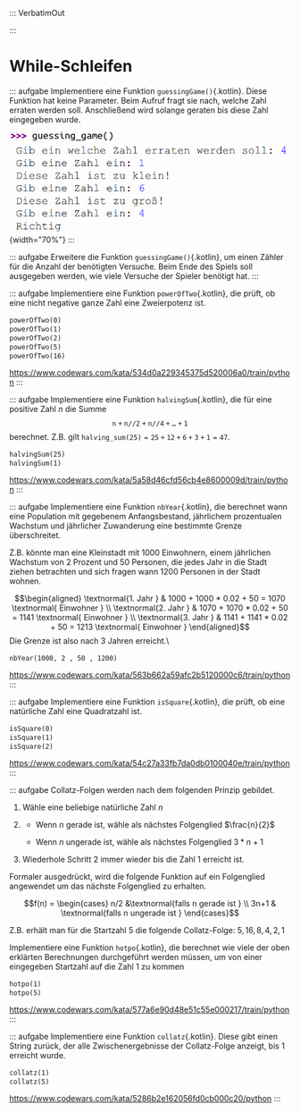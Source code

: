 ::: VerbatimOut

:::

# While-Schleifen

::: aufgabe
Implementiere eine Funktion `guessingGame()`{.kotlin}. Diese Funktion
hat keine Parameter. Beim Aufruf fragt sie nach, welche Zahl erraten
werden soll. Anschließend wird solange geraten bis diese Zahl eingegeben
wurde.

![image](guessing_game.png){width="70%"}
:::

::: aufgabe
Erweitere die Funktion `guessingGame()`{.kotlin}, um einen Zähler für
die Anzahl der benötigten Versuche. Beim Ende des Spiels soll ausgegeben
werden, wie viele Versuche der Spieler benötigt hat.
:::

::: aufgabe
Implementiere eine Funktion `powerOfTwo`{.kotlin}, die prüft, ob eine
nicht negative ganze Zahl eine Zweierpotenz ist.

``` {.kotlin .cb-nb first_number=1}
powerOfTwo(0)
powerOfTwo(1)
powerOfTwo(2)
powerOfTwo(5)
powerOfTwo(16)
```

<https://www.codewars.com/kata/534d0a229345375d520006a0/train/python>
:::

::: aufgabe
Implementiere eine Funktion `halvingSum`{.kotlin}, die für eine positive
Zahl $n$ die Summe $$\mathtt{n + n//2 + n//4 + \dots + 1 }$$ berechnet.
Z.B. gilt $\mathtt{halving\_sum(25) = 25 + 12 + 6 + 3 + 1 = 47}$.

``` {.kotlin .cb-nb first_number=1}
halvingSum(25)
halvingSum(1)
```

<https://www.codewars.com/kata/5a58d46cfd56cb4e8600009d/train/python>
:::

::: aufgabe
Implementiere eine Funktion `nbYear`{.kotlin}, die berechnet wann eine
Population mit gegebenem Anfangsbestand, jährlichem prozentualen
Wachstum und jährlicher Zuwanderung eine bestimmte Grenze überschreitet.

Z.B. könnte man eine Kleinstadt mit $1000$ Einwohnern, einem jährlichen
Wachstum von $2$ Prozent und $50$ Personen, die jedes Jahr in die Stadt
ziehen betrachten und sich fragen wann $1200$ Personen in der Stadt
wohnen.

$$\begin{aligned}
\textnormal{1. Jahr } & 1000 + 1000 * 0.02 + 50 = 1070 \textnormal{ Einwohner } \\
\textnormal{2. Jahr } & 1070 + 1070 * 0.02 + 50 = 1141 \textnormal{ Einwohner } \\
\textnormal{3. Jahr } & 1141 + 1141 * 0.02 + 50 = 1213  \textnormal{ Einwohner }
\end{aligned}$$ Die Grenze ist also nach $3$ Jahren erreicht.\

``` {.kotlin .cb-nb first_number=1}
nbYear(1000, 2 , 50 , 1200)
```

<https://www.codewars.com/kata/563b662a59afc2b5120000c6/train/python>
:::

::: aufgabe
Implementiere eine Funktion `isSquare`{.kotlin}, die prüft, ob eine
natürliche Zahl eine Quadratzahl ist.

``` {.kotlin .cb-nb first_number=1}
isSquare(0)
isSquare(1)
isSquare(2)
```

<https://www.codewars.com/kata/54c27a33fb7da0db0100040e/train/python>
:::

::: aufgabe
Collatz-Folgen werden nach dem folgenden Prinzip gebildet.

1.  Wähle eine beliebige natürliche Zahl $n$

2.  -   Wenn $n$ gerade ist, wähle als nächstes Folgenglied
        $\frac{n}{2}$

    -   Wenn $n$ ungerade ist, wähle als nächstes Folgenglied $3*n + 1$

3.  Wiederhole Schritt 2 immer wieder bis die Zahl $1$ erreicht ist.

Formaler ausgedrückt, wird die folgende Funktion auf ein Folgenglied
angewendet um das nächste Folgenglied zu erhalten.

$$f(n) = \begin{cases} n/2 &\textnormal{falls n gerade ist } \\ 3n+1 & \textnormal{falls n ungerade ist } \end{cases}$$

Z.B. erhält man für die Startzahl $5$ die folgende Collatz-Folge:
$5, 16, 8, 4, 2, 1$

Implementiere eine Funktion `hotpo`{.kotlin}, die berechnet wie viele
der oben erklärten Berechnungen durchgeführt werden müssen, um von einer
eingegeben Startzahl auf die Zahl $1$ zu kommen

``` {.kotlin .cb-nb first_number=1}
hotpo(1)
hotpo(5)
```

<https://www.codewars.com/kata/577a6e90d48e51c55e000217/train/python>
:::

::: aufgabe
Implementiere eine Funktion `collatz`{.kotlin}. Diese gibt einen String
zurück, der alle Zwischenergebnisse der Collatz-Folge anzeigt, bis $1$
erreicht wurde.

``` {.kotlin .cb-nb first_number=1}
collatz(1)
collatz(5)
```

<https://www.codewars.com/kata/5286b2e162056fd0cb000c20/python>
:::
